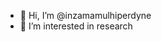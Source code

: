 - 👋 Hi, I’m @inzamamulhiperdyne
- 👀 I’m interested in research

<!---
inzamamulhiperdyne/inzamamulhiperdyne is a ✨ special ✨ repository because its `README.md` (this file) appears on your GitHub profile.
You can click the Preview link to take a look at your changes.
--->
